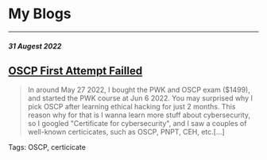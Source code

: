 # My Blogs

* * *
##### 31 Augest 2022

## [OSCP First Attempt Failled](https://siunam321.github.io/blog/2022-08-31-OSCP-First-Attempt-Failled)

> In around May 27 2022, I bought the PWK and OSCP exam ($1499), and started the PWK course at Jun 6 2022. You may surprised why I pick OSCP after learning ethical hacking for just 2 months. This reason why for that is I wanna learn more stuff about cybersecurity, so I googled "Certificate for cybersecurity", and I saw a couples of well-known certicicates, such as OSCP, PNPT, CEH, etc.[...]

Tags: OSCP, certicicate
